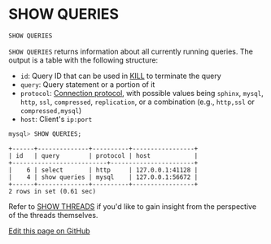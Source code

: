 # SHOW QUERIES

<!-- example SHOW QUERIES -->
```sql
SHOW QUERIES
```

`SHOW QUERIES` returns information about all currently running queries. The output is a table with the following structure:

- `id`: Query ID that can be used in [KILL](../Node_info_and_management/KILL.md) to terminate the query
- `query`: Query statement or a portion of it
- `protocol`: [Connection protocol](../Server_settings/Searchd.md#listen), with possible values being `sphinx`, `mysql`, `http`, `ssl`, `compressed`, `replication`, or a combination (e.g., `http,ssl` or `compressed,mysql`)
- `host`: Client's `ip:port`


<!-- request SQL -->
```sql
mysql> SHOW QUERIES;
```

<!-- response SQL -->
```
+------+--------------+----------+-----------------+
| id   | query        | protocol | host            |
+--------------------------+-----------------------+
|    6 | select       | http     | 127.0.0.1:41128 |
|    4 | show queries | mysql    | 127.0.0.1:56672 |
+------+--------------+----------+-----------------+
2 rows in set (0.61 sec)
```

<!-- end -->

Refer to [SHOW THREADS](../Node_info_and_management/SHOW_THREADS.md) if you'd like to gain insight from the perspective of the threads themselves.

[Edit this page on GitHub](https://github.com/manticoresoftware/manticoresearch/tree/master/manual/Node_info_and_management/SHOW_QUERIES.md)

<!-- proofread -->